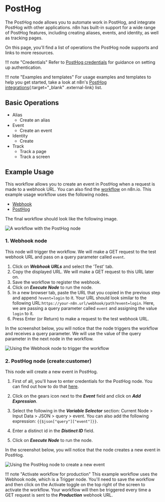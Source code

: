 # PostHog

The PostHog node allows you to automate work in PostHog, and integrate PostHog with other applications. n8n has built-in support for a wide range of PostHog features, including creating aliases, events, and identity, as well as tracking pages.

On this page, you'll find a list of operations the PostHog node supports and links to more resources.

!!! note "Credentials"
    Refer to [PostHog credentials](/integrations/builtin/credentials/posthog/) for guidance on setting up authentication. 

!!! note "Examples and templates"
    For usage examples and templates to help you get started, take a look at n8n's [PostHog integrations](https://n8n.io/integrations/posthog/){:target="_blank" .external-link} list.


## Basic Operations

* Alias
    * Create an alias
* Event
    * Create an event
* Identity
    * Create
* Track
    * Track a page
    * Track a screen

## Example Usage

This workflow allows you to create an event in PostHog when a request is made to a webhook URL. You can also find the [workflow](https://n8n.io/workflows/968) on n8n.io. This example usage workflow uses the following nodes.
- [Webhook](/integrations/builtin/core-nodes/n8n-nodes-base.webhook/)
- [PostHog]()

The final workflow should look like the following image.

![A workflow with the PostHog node](/_images/integrations/builtin/app-nodes/posthog/workflow.png)

### 1. Webhook node

This node will trigger the workflow. We will make a GET request to the test webhook URL and pass on a query parameter called  `event`.

1. Click on ***Webhook URLs*** and select the 'Test' tab.
2. Copy the displayed URL. We will make a GET request to this URL later on.
3. Save the workflow to register the webhook.
4. Click on ***Execute Node*** to run the node.
5. In a new browser tab, paste the URL that you copied in the previous step and append `?event=login` to it. Your URL should look similar to the following URL:`https://your-n8n.url/webhook/path?event=login`. Here, we are passing a query parameter called `event` and assigning the value `login` to it.
6. Press Enter (or Return) to make a request to the test webhook URL.

In the screenshot below, you will notice that the node triggers the workflow and receives a query parameter. We will use the value of the query parameter in the next node in the workflow.

![Using the Webhook node to trigger the workflow](/_images/integrations/builtin/app-nodes/posthog/webhook_node.png)

### 2. PostHog node (create:customer)

This node will create a new event in PostHog.

1. First of all, you'll have to enter credentials for the PostHog node. You can find out how to do that [here](/integrations/builtin/credentials/posthog/).
2. Click on the gears icon next to the ***Event*** field and click on ***Add Expression***.

3. Select the following in the ***Variable Selector*** section: Current Node > Input Data > JSON > query > event. You can also add the following expression: `{{$json["query"]["event"]}}`.

4. Enter a distinct id in the ***Distinct ID*** field.
5. Click on ***Execute Node*** to run the node.

In the screenshot below, you will notice that the node creates a new event in PostHog.

![Using the PostHog node to create a new event](/_images/integrations/builtin/app-nodes/posthog/posthog_node.png)

!!! note "Activate workflow for production"
    This example workflow uses the Webhook node, which is a Trigger node. You'll need to save the workflow and then click on the Activate toggle on the top right of the screen to activate the workflow. Your workflow will then be triggered every time a GET request is sent to the ***Production*** webhook URL.

